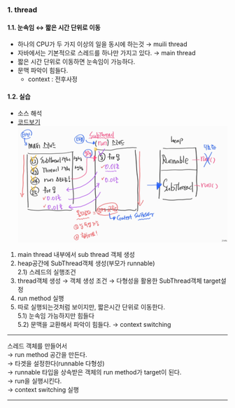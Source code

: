 ### 1. thread
#### 1.1. 눈속임 ↔ 짧은 시간 단위로 이동
- 하나의 CPU가 두 가지 이상의 일을 동시에 하는것 → muili thread
- 자바에서는 기본적으로 스레드를 하나만 가지고 있다. → main thread
- 짧은 시간 단위로 이동하면 눈속임이 가능하다.
- 문맥 파악이 힘들다.
    - context : 전후사정
    

#### 1.2. 실습
- 소스 해석
- [코드보기](https://github.com/GyeomFka/java-dare/blob/master/src/main/java/ch07/ThreadEx01.java)
  </br>![Alt text](../../99_img/20_java.png)
1. main thread 내부에서 sub thread 객체 생성
2. heap공간에 SubThread객체 생성(부모가 runnable)
  <br> 2.1) 스레드의 실행조건
3. thread객체 생성 → 객체 생성 조건 → 다형성을 활용한 SubThread객체 target설정 
4. run method 실행
5. 따로 실행되는것처럼 보이지만, 짧은시간 단위로 이동한다.
   <br> 5.1) 눈속임 가능하지만 힘들다
   <br> 5.2) 문맥을 교환해서 파악이 힘들다. → context switching
  

*** 
스레드 객체를 만들어서
<br> → run method 공간을 만든다.
<br> → 타겟을 설정한다(runnable 다형성)
<br> → runnable 타입을 상속받은 객체의 run method가 target이 된다.
<br> → run을 실행시킨다.
<br> → context switching 실행 
***